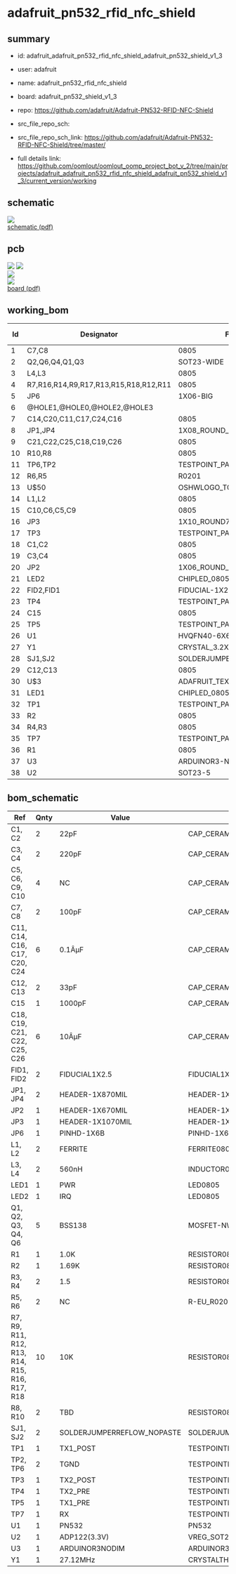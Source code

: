 # adafruit_pn532_rfid_nfc_shield
 
## summary 
* id: adafruit_adafruit_pn532_rfid_nfc_shield_adafruit_pn532_shield_v1_3
* user: adafruit
* name: adafruit_pn532_rfid_nfc_shield
* board: adafruit_pn532_shield_v1_3
* repo: https://github.com/adafruit/Adafruit-PN532-RFID-NFC-Shield



* src_file_repo_sch: 
* src_file_repo_sch_link: https://github.com/adafruit/Adafruit-PN532-RFID-NFC-Shield/tree/master/
* full details link: https://github.com/oomlout/oomlout_oomp_project_bot_v_2/tree/main/projects/adafruit_adafruit_pn532_rfid_nfc_shield_adafruit_pn532_shield_v1_3/current_version/working  

## schematic  
![](working_schematic_600.png)  
[schematic (pdf)](working_schematic.pdf) 






















## pcb  
![](working_3d_600.png) 
![](working_3d_front_600.png)  
![](working_3d_back_600.png)  
![](working_600.png)  
[board (pdf)](working.pdf)  

## working_bom
| Id | Designator | Footprint | Quantity | Designation | Supplier and ref |  | None | 
| --- | --- | --- | --- | --- | --- | --- | --- | 
| 1 | C7,C8 | 0805 | 2 | 100pF |  |  | [''] | 
| 2 | Q2,Q6,Q4,Q1,Q3 | SOT23-WIDE | 5 | BSS138 |  |  | [''] | 
| 3 | L4,L3 | 0805 | 2 | 560nH |  |  | [''] | 
| 4 | R7,R16,R14,R9,R17,R13,R15,R18,R12,R11 | 0805 | 10 | 10K |  |  | [''] | 
| 5 | JP6 | 1X06-BIG | 1 |  |  |  | [''] | 
| 6 | @HOLE1,@HOLE0,@HOLE2,@HOLE3 |  | 4 |  |  |  | [''] | 
| 7 | C14,C20,C11,C17,C24,C16 | 0805 | 6 | 0.1ÂµF |  |  | [''] | 
| 8 | JP1,JP4 | 1X08_ROUND_70 | 2 |  |  |  | [''] | 
| 9 | C21,C22,C25,C18,C19,C26 | 0805 | 6 | 10ÂµF |  |  | [''] | 
| 10 | R10,R8 | 0805 | 2 | TBD |  |  | [''] | 
| 11 | TP6,TP2 | TESTPOINT_PAD_2MM | 2 | TGND |  |  | [''] | 
| 12 | R6,R5 | R0201 | 2 | NC |  |  | [''] | 
| 13 | U$50 | OSHWLOGO_TOP_0.2 | 1 |  |  |  | [''] | 
| 14 | L1,L2 | 0805 | 2 | FERRITE |  |  | [''] | 
| 15 | C10,C6,C5,C9 | 0805 | 4 | NC |  |  | [''] | 
| 16 | JP3 | 1X10_ROUND70 | 1 |  |  |  | [''] | 
| 17 | TP3 | TESTPOINT_PAD_2MM | 1 | TX2_POST |  |  | [''] | 
| 18 | C1,C2 | 0805 | 2 | 22pF |  |  | [''] | 
| 19 | C3,C4 | 0805 | 2 | 220pF |  |  | [''] | 
| 20 | JP2 | 1X06_ROUND_70 | 1 |  |  |  | [''] | 
| 21 | LED2 | CHIPLED_0805 | 1 | IRQ |  |  | [''] | 
| 22 | FID2,FID1 | FIDUCIAL-1X2.5 | 2 | FIDUCIAL1X2.5 |  |  | [''] | 
| 23 | TP4 | TESTPOINT_PAD_2MM | 1 | TX2_PRE |  |  | [''] | 
| 24 | C15 | 0805 | 1 | 1000pF |  |  | [''] | 
| 25 | TP5 | TESTPOINT_PAD_2MM | 1 | TX1_PRE |  |  | [''] | 
| 26 | U1 | HVQFN40-6X6 | 1 | PN532 |  |  | [''] | 
| 27 | Y1 | CRYSTAL_3.2X2.5 | 1 | 27.12MHz |  |  | [''] | 
| 28 | SJ1,SJ2 | SOLDERJUMPER_REFLOW_NOPASTE | 2 |  |  |  | [''] | 
| 29 | C12,C13 | 0805 | 2 | 33pF |  |  | [''] | 
| 30 | U$3 | ADAFRUIT_TEXT_30MM | 1 |  |  |  | [''] | 
| 31 | LED1 | CHIPLED_0805 | 1 | PWR |  |  | [''] | 
| 32 | TP1 | TESTPOINT_PAD_2MM | 1 | TX1_POST |  |  | [''] | 
| 33 | R2 | 0805 | 1 | 1.69K |  |  | [''] | 
| 34 | R4,R3 | 0805 | 2 | 1.5 |  |  | [''] | 
| 35 | TP7 | TESTPOINT_PAD_2MM | 1 | RX |  |  | [''] | 
| 36 | R1 | 0805 | 1 | 1.0K |  |  | [''] | 
| 37 | U3 | ARDUINOR3-NODIM | 1 | ARDUINOR3NODIM |  |  | [''] | 
| 38 | U2 | SOT23-5 | 1 | ADP122(3.3V) |  |  | [''] | 


## bom_schematic
| Ref | Qnty | Value | Cmp name | Footprint | Description | Vendor | DNP | 
| --- | --- | --- | --- | --- | --- | --- | --- | 
| C1, C2 | 2 | 22pF | CAP_CERAMIC0805 | working:0805 |  |  |  | 
| C3, C4 | 2 | 220pF | CAP_CERAMIC0805 | working:0805 |  |  |  | 
| C5, C6, C9, C10 | 4 | NC | CAP_CERAMIC0805 | working:0805 |  |  |  | 
| C7, C8 | 2 | 100pF | CAP_CERAMIC0805 | working:0805 |  |  |  | 
| C11, C14, C16, C17, C20, C24 | 6 | 0.1ÂµF | CAP_CERAMIC0805 | working:0805 |  |  |  | 
| C12, C13 | 2 | 33pF | CAP_CERAMIC0805 | working:0805 |  |  |  | 
| C15 | 1 | 1000pF | CAP_CERAMIC0805 | working:0805 |  |  |  | 
| C18, C19, C21, C22, C25, C26 | 6 | 10ÂµF | CAP_CERAMIC0805 | working:0805 |  |  |  | 
| FID1, FID2 | 2 | FIDUCIAL1X2.5 | FIDUCIAL1X2.5 | working:FIDUCIAL-1X2.5 |  |  |  | 
| JP1, JP4 | 2 | HEADER-1X870MIL | HEADER-1X870MIL | working:1X08_ROUND_70 |  |  |  | 
| JP2 | 1 | HEADER-1X670MIL | HEADER-1X670MIL | working:1X06_ROUND_70 |  |  |  | 
| JP3 | 1 | HEADER-1X1070MIL | HEADER-1X1070MIL | working:1X10_ROUND70 |  |  |  | 
| JP6 | 1 | PINHD-1X6B | PINHD-1X6B | working:1X06-BIG |  |  |  | 
| L1, L2 | 2 | FERRITE | FERRITE0805 | working:0805 |  |  |  | 
| L3, L4 | 2 | 560nH | INDUCTOR0805 | working:0805 |  |  |  | 
| LED1 | 1 | PWR | LED0805 | working:CHIPLED_0805 |  |  |  | 
| LED2 | 1 | IRQ | LED0805 | working:CHIPLED_0805 |  |  |  | 
| Q1, Q2, Q3, Q4, Q6 | 5 | BSS138 | MOSFET-NWIDE | working:SOT23-WIDE |  |  |  | 
| R1 | 1 | 1.0K | RESISTOR0805 | working:0805 |  |  |  | 
| R2 | 1 | 1.69K | RESISTOR0805 | working:0805 |  |  |  | 
| R3, R4 | 2 | 1.5 | RESISTOR0805 | working:0805 |  |  |  | 
| R5, R6 | 2 | NC | R-EU_R0201 | working:R0201 |  |  |  | 
| R7, R9, R11, R12, R13, R14, R15, R16, R17, R18 | 10 | 10K | RESISTOR0805 | working:0805 |  |  |  | 
| R8, R10 | 2 | TBD | RESISTOR0805 | working:0805 |  |  |  | 
| SJ1, SJ2 | 2 | SOLDERJUMPERREFLOW_NOPASTE | SOLDERJUMPERREFLOW_NOPASTE | working:SOLDERJUMPER_REFLOW_NOPASTE |  |  |  | 
| TP1 | 1 | TX1_POST | TESTPOINTPAD | working:TESTPOINT_PAD_2MM |  |  |  | 
| TP2, TP6 | 2 | TGND | TESTPOINTPAD | working:TESTPOINT_PAD_2MM |  |  |  | 
| TP3 | 1 | TX2_POST | TESTPOINTPAD | working:TESTPOINT_PAD_2MM |  |  |  | 
| TP4 | 1 | TX2_PRE | TESTPOINTPAD | working:TESTPOINT_PAD_2MM |  |  |  | 
| TP5 | 1 | TX1_PRE | TESTPOINTPAD | working:TESTPOINT_PAD_2MM |  |  |  | 
| TP7 | 1 | RX | TESTPOINTPAD | working:TESTPOINT_PAD_2MM |  |  |  | 
| U1 | 1 | PN532 | PN532 | working:HVQFN40-6X6 |  |  |  | 
| U2 | 1 | ADP122(3.3V) | VREG_SOT23-5 | working:SOT23-5 |  |  |  | 
| U3 | 1 | ARDUINOR3NODIM | ARDUINOR3NODIM | working:ARDUINOR3-NODIM |  |  |  | 
| Y1 | 1 | 27.12MHz | CRYSTALTHIN | working:CRYSTAL_3.2X2.5 |  |  |  | 



